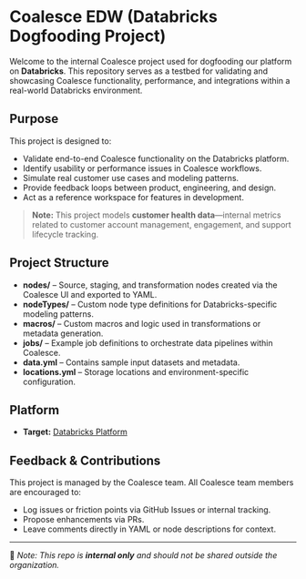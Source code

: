 # Coalesce EDW (Databricks Dogfooding Project)

Welcome to the internal Coalesce project used for dogfooding our platform on **Databricks**. This repository serves as a testbed for validating and showcasing Coalesce functionality, performance, and integrations within a real-world Databricks environment.

## Purpose

This project is designed to:

- Validate end-to-end Coalesce functionality on the Databricks platform.
- Identify usability or performance issues in Coalesce workflows.
- Simulate real customer use cases and modeling patterns.
- Provide feedback loops between product, engineering, and design.
- Act as a reference workspace for features in development.

> **Note:** This project models **customer health data**—internal metrics related to customer account management, engagement, and support lifecycle tracking.

## Project Structure

- **nodes/** – Source, staging, and transformation nodes created via the Coalesce UI and exported to YAML.
- **nodeTypes/** – Custom node type definitions for Databricks-specific modeling patterns.
- **macros/** – Custom macros and logic used in transformations or metadata generation.
- **jobs/** – Example job definitions to orchestrate data pipelines within Coalesce.
- **data.yml** – Contains sample input datasets and metadata.
- **locations.yml** – Storage locations and environment-specific configuration.

## Platform

- **Target:** [Databricks Platform](https://www.databricks.com/)

## Feedback & Contributions

This project is managed by the Coalesce team. All Coalesce team members are encouraged to:

- Log issues or friction points via GitHub Issues or internal tracking.
- Propose enhancements via PRs.
- Leave comments directly in YAML or node descriptions for context.

---

📌 _Note: This repo is **internal only** and should not be shared outside the organization._
